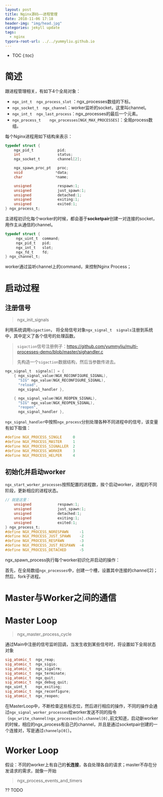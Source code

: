 ```yaml
---
layout: post
title: Nginx源码——进程管理
date: 2018-11-06 17:18
header-img: "img/head.jpg"
categories: jekyll update
tags:
  - nginx
typora-root-url: ../../yummyliu.github.io
---
```


* TOC
{:toc}

# 简述

跟进程管理相关，有如下4个全局对象：

+ `ngx_int_t  ngx_process_slot` ：ngx_processes数组的下标。
+ `ngx_socket_t  ngx_channel`：worker监听的socket，这里叫channel。
+ `ngx_int_t  ngx_last_process`：ngx_processes的最后一个元素。
+ `ngx_process_t    ngx_processes[NGX_MAX_PROCESSES]`：全局process数组。

每个Nginx进程用如下结构来表示：

```c
typedef struct {
    ngx_pid_t           pid;
    int                 status;
    ngx_socket_t        channel[2];

    ngx_spawn_proc_pt   proc;
    void               *data;
    char               *name;

    unsigned            respawn:1;
    unsigned            just_spawn:1;
    unsigned            detached:1;
    unsigned            exiting:1;
    unsigned            exited:1;
} ngx_process_t;
```

主进程初识化每个worker的时候，都会基于**socketpair**创建一对连接的socket，用作主从通信的channel。

```c
typedef struct {
     ngx_uint_t  command;
     ngx_pid_t   pid;
     ngx_int_t   slot;
     ngx_fd_t    fd;
} ngx_channel_t;
```

worker通过监听channel上的command，来控制Nginx Process；

# 启动过程

## 注册信号

> ngx_init_signals

利用系统调用`sigaction`， 将全局信号对象`ngx_signal_t  signals`注册到系统中，其中定义了各个信号的处理函数。

> `sigaction`信号注册例子：<https://github.com/yummyliu/multi-processes-demo/blob/master/sighandler.c>
>
> 先构造一个`sigaction`数据结构，然后当参数传进去。

```c
ngx_signal_t  signals[] = {
    { ngx_signal_value(NGX_RECONFIGURE_SIGNAL),
      "SIG" ngx_value(NGX_RECONFIGURE_SIGNAL),
      "reload",
      ngx_signal_handler },

    { ngx_signal_value(NGX_REOPEN_SIGNAL),
      "SIG" ngx_value(NGX_REOPEN_SIGNAL),
      "reopen",
      ngx_signal_handler },
```

`ngx_signal_handler`中按照`ngx_process`分别处理各种不同进程中的信号，该变量有如下取值：

```c
#define NGX_PROCESS_SINGLE     0
#define NGX_PROCESS_MASTER     1
#define NGX_PROCESS_SIGNALLER  2
#define NGX_PROCESS_WORKER     3
#define NGX_PROCESS_HELPER     4
```

## 初始化并启动worker

`ngx_start_worker_processes`按照配置的进程数，挨个启动worker，进程的不同阶段，更新相应的进程状态。

```c
// 就是这里：
    unsigned            respawn:1;
    unsigned            just_spawn:1;
    unsigned            detached:1;
    unsigned            exiting:1;
    unsigned            exited:1;
} ngx_process_t;
#define NGX_PROCESS_NORESPAWN     -1
#define NGX_PROCESS_JUST_SPAWN    -2
#define NGX_PROCESS_RESPAWN       -3
#define NGX_PROCESS_JUST_RESPAWN  -4
#define NGX_PROCESS_DETACHED      -5
```

ngx_spawn_process执行每个worker初识化并启动的操作：

首先，在全局数组`ngx_processes`中，创建一个槽，设置其中连接的channel[2]；然后，fork子进程。

# Master与Worker之间的通信

# Master Loop

>  ngx_master_process_cycle

通过Main中注册的信号监听回调，当发生收到某些信号时，将设置如下全局状态对象

```c
sig_atomic_t  ngx_reap;
sig_atomic_t  ngx_sigio;
sig_atomic_t  ngx_sigalrm;
sig_atomic_t  ngx_terminate;
sig_atomic_t  ngx_quit;
sig_atomic_t  ngx_debug_quit;
ngx_uint_t    ngx_exiting;
sig_atomic_t  ngx_reconfigure;
sig_atomic_t  ngx_reopen;
```

在MasterLoop中，不断检查这些标志位，然后进行相应的操作，不同的操作会通过`ngx_signal_worker_processes`给worker发送不同的指令（`ngx_write_channel(ngx_processes[n].channel[0],`前文知道，启动新worker的时候，相应的ngx_process有自己的channel，并且是通过socketpair创建的一个连接对，写是通过`channelp[0]`）。

# Worker Loop

假设：不同的worker上有自己的**长连接**，各自处理各自的请求；master不存在分发请求的需求，就像一开始

> ngx_process_events_and_timers

?? TODO





